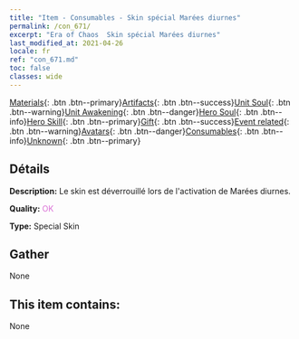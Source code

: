 ```yaml
---
title: "Item - Consumables - Skin spécial Marées diurnes"
permalink: /con_671/
excerpt: "Era of Chaos  Skin spécial Marées diurnes"
last_modified_at: 2021-04-26
locale: fr
ref: "con_671.md"
toc: false
classes: wide
---
```

 [Materials](/ItemsFR/){: .btn .btn--primary}[Artifacts](/ItemsFR/Artifacts/){: .btn .btn--success}[Unit Soul](/ItemsFR/UnitSoul/){: .btn .btn--warning}[Unit Awakening](/ItemsFR/UnitAwakening/){: .btn .btn--danger}[Hero Soul](/ItemsFR/HeroSoul/){: .btn .btn--info}[Hero Skill](/ItemsFR/HeroSkill/){: .btn .btn--primary}[Gift](/ItemsFR/Gift/){: .btn .btn--success}[Event related](/ItemsFR/Events/){: .btn .btn--warning}[Avatars](/ItemsFR/Avatars/){: .btn .btn--danger}[Consumables](/ItemsFR/Consumables/){: .btn .btn--info}[Unknown](/ItemsFR/Unknown/){: .btn .btn--primary}

## Détails
 **Description:** Le skin est déverrouillé lors de l'activation de Marées diurnes.

 **Quality:** <span style="color: #DA70D6">OK</span>

 **Type:** Special Skin

## Gather

  None

## This item contains:

  None

